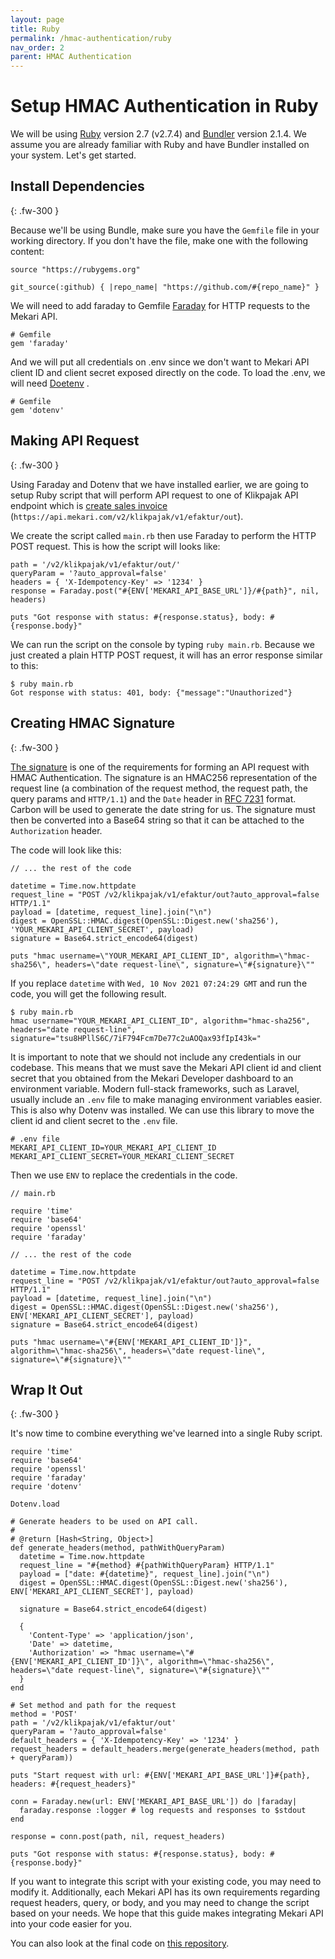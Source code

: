```yaml
---
layout: page
title: Ruby
permalink: /hmac-authentication/ruby
nav_order: 2
parent: HMAC Authentication
---
```


# Setup HMAC Authentication in Ruby

We will be using [Ruby](https://www.ruby-lang.org) version 2.7 (v2.7.4) and [Bundler](https://bundler.io) version 2.1.4. We assume you are already familiar with Ruby and have Bundler installed on your system. Let's get started.

## Install Dependencies
{: .fw-300 }

Because we'll be using Bundle, make sure you have the `Gemfile` file in your working directory.
If you don't have the file, make one with the following content: 

```
source "https://rubygems.org"

git_source(:github) { |repo_name| "https://github.com/#{repo_name}" }
```

We will need to add faraday to Gemfile [Faraday](https://lostisland.github.io/faraday) for  HTTP requests to the Mekari API.
```
# Gemfile
gem 'faraday'
```

And we will put all credentials on .env since  we don't want to Mekari API client ID and client secret exposed directly on the code. To load the .env, we will need [Doetenv](https://github.com/bkeepers/dotenv) .

```
# Gemfile
gem 'dotenv'
```

## Making API Request
{: .fw-300 }

Using Faraday and Dotenv that we have installed earlier, we are going to setup Ruby script that will perform API request to one of Klikpajak API endpoint which is [create sales invoice](https://documenter.getpostman.com/view/17365057/U16hrR5d#63ba32aa-0f91-44a5-ab40-a0da6a8bf608) (`https://api.mekari.com/v2/klikpajak/v1/efaktur/out`). 

We create the script called `main.rb` then use Faraday to perform the HTTP POST request. This is how the script will looks like:

```
path = '/v2/klikpajak/v1/efaktur/out/'
queryParam = '?auto_approval=false'
headers = { 'X-Idempotency-Key' => '1234' }
response = Faraday.post("#{ENV['MEKARI_API_BASE_URL']}/#{path}", nil, headers)

puts "Got response with status: #{response.status}, body: #{response.body}"
```

We can run the script on the console by typing `ruby main.rb`. Because we just created a plain HTTP POST request, it will has an error response similar to this: 

```
$ ruby main.rb
Got response with status: 401, body: {"message":"Unauthorized"}
```

## Creating HMAC Signature
{: .fw-300 }

[The signature](/docs/kb/authentication/hmac#generating-signature) is one of the requirements for forming an API request with HMAC Authentication. The signature is an HMAC256 representation of the request line (a combination of the request method, the request path, the query params and `HTTP/1.1`) and the `Date` header in [RFC 7231](https://www.ietf.org/rfc/rfc7231.txt) format. Carbon will be used to generate the date string for us. The signature must then be converted into a Base64 string so that it can be attached to the `Authorization` header.

The code will look like this: 

```
// ... the rest of the code

datetime = Time.now.httpdate
request_line = "POST /v2/klikpajak/v1/efaktur/out?auto_approval=false HTTP/1.1"
payload = [datetime, request_line].join("\n")
digest = OpenSSL::HMAC.digest(OpenSSL::Digest.new('sha256'), 'YOUR_MEKARI_API_CLIENT_SECRET', payload)
signature = Base64.strict_encode64(digest)

puts "hmac username=\"YOUR_MEKARI_API_CLIENT_ID", algorithm=\"hmac-sha256\", headers=\"date request-line\", signature=\"#{signature}\""
```

If you replace `datetime` with `Wed, 10 Nov 2021 07:24:29 GMT` and run the code, you will get the following result.

```
$ ruby main.rb
hmac username="YOUR_MEKARI_API_CLIENT_ID", algorithm="hmac-sha256", headers="date request-line", signature="tsu8HPllS6C/7iF794Fcm7De77c2uAOQax93fIpI43k="
```

It is important to note that we should not include any credentials in our codebase. This means that we must save the Mekari API client id and client secret that you obtained from the Mekari Developer dashboard to an environment variable. Modern full-stack frameworks, such as Laravel, usually include an `.env` file to make managing environment variables easier. This is also why Dotenv was installed. We can use this library to move the client id and client secret to the `.env` file. 

```
# .env file
MEKARI_API_CLIENT_ID=YOUR_MEKARI_API_CLIENT_ID
MEKARI_API_CLIENT_SECRET=YOUR_MEKARI_CLIENT_SECRET
```

Then we use `ENV` to replace the credentials in the code.

```
// main.rb

require 'time'
require 'base64'
require 'openssl'
require 'faraday'

// ... the rest of the code

datetime = Time.now.httpdate
request_line = "POST /v2/klikpajak/v1/efaktur/out?auto_approval=false HTTP/1.1"
payload = [datetime, request_line].join("\n")
digest = OpenSSL::HMAC.digest(OpenSSL::Digest.new('sha256'), ENV['MEKARI_API_CLIENT_SECRET'], payload)
signature = Base64.strict_encode64(digest)

puts "hmac username=\"#{ENV['MEKARI_API_CLIENT_ID']}", algorithm=\"hmac-sha256\", headers=\"date request-line\", signature=\"#{signature}\""
```

## Wrap It Out
{: .fw-300 }

It's now time to combine everything we've learned into a single Ruby script.

```
require 'time'
require 'base64'
require 'openssl'
require 'faraday'
require 'dotenv'

Dotenv.load

# Generate headers to be used on API call.
#
# @return [Hash<String, Object>]
def generate_headers(method, pathWithQueryParam)
  datetime = Time.now.httpdate
  request_line = "#{method} #{pathWithQueryParam} HTTP/1.1"
  payload = ["date: #{datetime}", request_line].join("\n")
  digest = OpenSSL::HMAC.digest(OpenSSL::Digest.new('sha256'), ENV['MEKARI_API_CLIENT_SECRET'], payload)

  signature = Base64.strict_encode64(digest)

  {
    'Content-Type' => 'application/json',
    'Date' => datetime,
    'Authorization' => "hmac username=\"#{ENV['MEKARI_API_CLIENT_ID']}\", algorithm=\"hmac-sha256\", headers=\"date request-line\", signature=\"#{signature}\""
  }
end

# Set method and path for the request
method = 'POST'
path = '/v2/klikpajak/v1/efaktur/out'
queryParam = '?auto_approval=false'
default_headers = { 'X-Idempotency-Key' => '1234' }
request_headers = default_headers.merge(generate_headers(method, path + queryParam))

puts "Start request with url: #{ENV['MEKARI_API_BASE_URL']}#{path}, headers: #{request_headers}"

conn = Faraday.new(url: ENV['MEKARI_API_BASE_URL']) do |faraday|
  faraday.response :logger # log requests and responses to $stdout
end

response = conn.post(path, nil, request_headers)

puts "Got response with status: #{response.status}, body: #{response.body}"
```

If you want to integrate this script with your existing code, you may need to modify it. Additionally, each Mekari API has its own requirements regarding request headers, query, or body, and you may need to change the script based on your needs. We hope that this guide makes integrating Mekari API into your code easier for you.

You can also look at the final code on [this repository](https://github.com/mekari-engineering/mekari-api-hmac-example-ruby).








